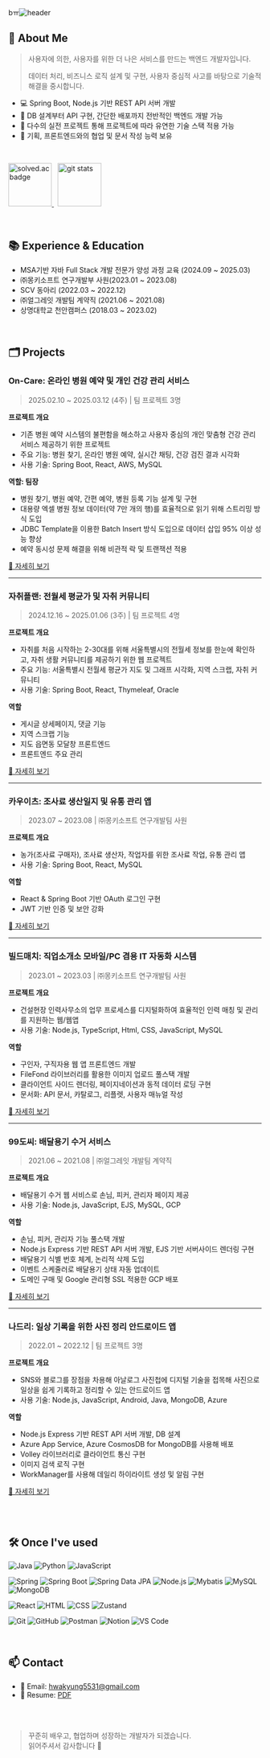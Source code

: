 bㅠ![header](https://capsule-render.vercel.app/api?type=waving&height=180&color=gradient&text=HwaKyung's%20portfolio&fontAlignY=36&fontSize=30&section=header&reversal=false&textBg=false&fontColor=FFF)


## 👋 About Me
> 사용자에 의한, 사용자를 위한 더 나은 서비스를 만드는 백엔드 개발자입니다. 
> 
> 데이터 처리, 비즈니스 로직 설계 및 구현, 사용자 중심적 사고를 바탕으로 기술적 해결을 중시합니다.

- 💻 Spring Boot, Node.js 기반 REST API 서버 개발
- 🌱 DB 설계부터 API 구현, 간단한 배포까지 전반적인 백엔드 개발 가능
- 💪 다수의 실전 프로젝트 통해 프로젝트에 따라 유연한 기술 스택 적용 가능
- 💬 기획, 프론트엔드와의 협업 및 문서 작성 능력 보유

</br>

<p>
  <a href="https://solved.ac/hwakyung99" rel="noopener noreferrer nofollow">
    <img src="http://mazassumnida.wtf/api/v2/generate_badge?boj=hwakyung99" alt="solved.ac badge" style="height: 9vw;"/>
  </a>
  &nbsp;
  <img src="https://github-readme-stats.vercel.app/api?username=hwakyung99&count_private=true&show_icons=true" alt="git stats" style="height: 9vw;"/>
</p>

<br />

## 📚 Experience & Education
- MSA기반 자바 Full Stack 개발 전문가 양성 과정 교육 (2024.09 ~ 2025.03)
- ㈜몽키소프트 연구개발부 사원(2023.01 ~ 2023.08)
- SCV 동아리 (2022.03 ~ 2022.12)
- ㈜얼그레잇 개발팀 계약직 (2021.06 ~ 2021.08)
- 상명대학교 천안캠퍼스 (2018.03 ~ 2023.02)

<br />

## 🗂️ Projects

### On-Care: 온라인 병원 예약 및 개인 건강 관리 서비스
> 2025.02.10 ~ 2025.03.12 (4주) | 팀 프로젝트 3명

**프로젝트 개요**
- 기존 병원 예약 시스템의 불편함을 해소하고 사용자 중심의 개인 맞춤형 건강 관리 서비스 제공하기 위한 프로젝트
- 주요 기능: 병원 찾기, 온라인 병원 예약, 실시간 채팅, 건강 검진 결과 시각화
- 사용 기술: Spring Boot, React, AWS, MySQL

**역할: 팀장**
- 병원 찾기, 병원 예약, 간편 예약, 병원 등록 기능 설계 및 구현
- 대용량 엑셀 병원 정보 데이터(약 7만 개의 행)를 효율적으로 읽기 위해 스트리밍 방식 도입
- JDBC Template을 이용한 Batch Insert 방식 도입으로 데이터 삽입 95% 이상 성능 향상
- 예약 동시성 문제 해결을 위해 비관적 락 및 트랜잭션 적용

[🔗 자세히 보기](OnCare/README.md)

---

### 자취플랜: 전월세 평균가 및 자취 커뮤니티
> 2024.12.16 ~ 2025.01.06 (3주) | 팀 프로젝트 4명

**프로젝트 개요**
- 자취를 처음 시작하는 2-30대를 위해 서울특별시의 전월세 정보를 한눈에 확인하고, 자취 생활 커뮤니티를 제공하기 위한 웹 프로젝트
- 주요 기능: 서울특별시 전월세 평균가 지도 및 그래프 시각화, 지역 스크랩, 자취 커뮤니티
- 사용 기술: Spring Boot, React, Thymeleaf, Oracle

**역할**
- 게시글 상세페이지, 댓글 기능
- 지역 스크랩 기능
- 지도 읍면동 모달창 프론트엔드
- 프론트엔드 주요 관리

[🔗 자세히 보기](https://github.com/hwakyung99/JachuiPlan.git)

---

### 카우이츠: 조사료 생산일지 및 유통 관리 앱
>  2023.07 ~ 2023.08 | ㈜몽키소프트 연구개발팀 사원

**프로젝트 개요**
- 농가(조사료 구매자), 조사료 생산자, 작업자를 위한 조사료 작업, 유통 관리 앱
- 사용 기술: Spring Boot, React, MySQL

**역할**
- React & Spring Boot 기반 OAuth 로그인 구현
- JWT 기반 인증 및 보안 강화

[🔗 자세히 보기](CowEats/README.md)

---

### 빌드매치: 직업소개소 모바일/PC 겸용 IT 자동화 시스템
> 2023.01 ~ 2023.03 | ㈜몽키소프트 연구개발팀 사원

**프로젝트 개요**
- 건설현장 인력사무소의 업무 프로세스를 디지털화하여 효율적인 인력 매칭 및 관리를 지원하는 웹/웹앱
- 사용 기술: Node.js, TypeScript, Html, CSS, JavaScript, MySQL
  
**역할**
- 구인자, 구직자용 웹 앱 프론트엔드 개발
- FileFond 라이브러리를 활용한 이미지 업로드 풀스택 개발
- 클라이언트 사이드 렌더링, 페이지네이션과 동적 데이터 로딩 구현
- 문서화: API 문서, 카탈로그, 리플렛, 사용자 매뉴얼 작성

[🔗 자세히 보기](BuildMatch/README.md)

---

### 99도씨: 배달용기 수거 서비스
>  2021.06 ~ 2021.08 | ㈜얼그레잇 개발팀 계약직

**프로젝트 개요**
- 배달용기 수거 웹 서비스로 손님, 피커, 관리자 페이지 제공
- 사용 기술: Node.js, JavaScript, EJS, MySQL, GCP
  
**역할**
- 손님, 피커, 관리자 기능 풀스택 개발
- Node.js Express 기반 REST API 서버 개발, EJS 기반 서버사이드 렌더링 구현
- 배달용기 식별 번호 체계, 논리적 삭제 도입
- 이벤트 스케줄러로 배달용기 상태 자동 업데이트
- 도메인 구매 및 Google 관리형 SSL 적용한 GCP 배포

[🔗 자세히 보기](99celsius/README.md)

---

### 나드리: 일상 기록을 위한 사진 정리 안드로이드 앱
> 2022.01 ~ 2022.12 | 팀 프로젝트 3명

**프로젝트 개요**
- SNS와 블로그를 장점을 차용해 아날로그 사진첩에 디지털 기술을 접목해 사진으로 일상을 쉽게 기록하고 정리할 
수 있는 안드로이드 앱
- 사용 기술: Node.js, JavaScript, Android, Java, MongoDB, Azure

**역할**
- Node.js Express 기반 REST API 서버 개발, DB 설계
- Azure App Service, Azure CosmosDB for MongoDB를 사용해 배포
- Volley 라이브러리로 클라이언트 통신 구현
- 이미지 검색 로직 구현
- WorkManager를 사용해 데일리 하이라이트 생성 및 알림 구현

[🔗 자세히 보기](https://github.com/hwakyung99/nadri-back-end.git)

<br /><br />


## 🛠️ Once I've used

![Java](https://img.shields.io/badge/Java-007396?style=flat&logo=java&logoColor=white)
![Python](https://img.shields.io/badge/Python-3776AB?style=flat&logo=python&logoColor=white)
![JavaScript](https://img.shields.io/badge/JavaScript-F7DF1E?style=flat&logo=javascript&logoColor=black)

![Spring](https://img.shields.io/badge/Spring-6DB33F?style=flat&logo=spring&logoColor=white)
![Spring Boot](https://img.shields.io/badge/Spring%20Boot-6DB33F?style=flat&logo=spring-boot&logoColor=white)
![Spring Data JPA](https://img.shields.io/badge/Spring_Data_JPA-6DB33F?style=flat)
![Node.js](https://img.shields.io/badge/Node.js-5FA04E?style=flat&logo=node.js&logoColor=white)
![Mybatis](https://img.shields.io/badge/Mybatis-59666C?style=flat)
![MySQL](https://img.shields.io/badge/MySQL-4479A1?style=flat&logo=mysql&logoColor=white)
![MongoDB](https://img.shields.io/badge/MongoDB-47A248?style=flat&logo=mongodb&logoColor=white)

![React](https://img.shields.io/badge/React-61DAFB?style=flat&logo=react&logoColor=black)
![HTML](https://img.shields.io/badge/HTML5-E34F26?style=flat&logo=html5&logoColor=white)
![CSS](https://img.shields.io/badge/CSS3-1572B6?style=flat&logo=css3&logoColor=white)
![Zustand](https://img.shields.io/badge/Zustand-59666C?style=flat)

![Git](https://img.shields.io/badge/Git-F05032?style=flat&logo=git&logoColor=white)
![GitHub](https://img.shields.io/badge/GitHub-181717?style=flat&logo=github&logoColor=white)
![Postman](https://img.shields.io/badge/Postman-FF6C37?style=flat&logo=postman&logoColor=white)
![Notion](https://img.shields.io/badge/Notion-000000?style=flat&logo=notion&logoColor=white)
![VS Code](https://img.shields.io/badge/VS_Code-3376CD?style=flat&logoColor=white)

<br />


## 📫 Contact

- 📧 Email: hwakyung5531@gmail.com
- 📁 Resume: [PDF](https://drive.google.com/file/d/1AL3LAeCKHBLgQ-P3lE_YsSdkBsLzIcWT/view?usp=sharing)

<br /><br />

> 꾸준히 배우고, 협업하며 성장하는 개발자가 되겠습니다.  
> 읽어주셔서 감사합니다 🙏
